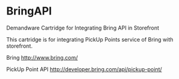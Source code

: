 # BringAPI
Demandware Cartridge for Integrating Bring API in Storefront

This cartridge is for integrating PickUp Points service of Bring with storefront.

Bring http://www.bring.com/

PickUp Point API http://developer.bring.com/api/pickup-point/


